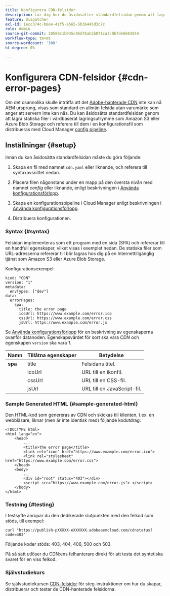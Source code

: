 ```yaml
---
title: Konfigurera CDN-felsidor
description: Lär dig hur du åsidosätter standardfelsidan genom att lagra statiska filer i värdbaserat lagringsutrymme som Amazon S3 eller Azure Blob Storage, och referera till dem i en konfigurationsfil som distribueras med Cloud Manager konfigurationsflöde.
feature: Dispatcher
exl-id: 1ecc374c-b8ee-41f5-a565-5b36445d3c7c
role: Admin
source-git-commit: 10580c1b045c86d76ab2b871ca3c0b7de6683044
workflow-type: tm+mt
source-wordcount: '388'
ht-degree: 0%

---
```



# Konfigurera CDN-felsidor {#cdn-error-pages}

Om det osannolika skulle inträffa att det [Adobe-hanterade CDN](/help/implementing/dispatcher/cdn.md#aem-managed-cdn) inte kan nå AEM ursprung, visas som standard en allmän felsida utan varumärke som anger att servern inte kan nås. Du kan åsidosätta standardfelsidan genom att lagra statiska filer i värdbaserat lagringsutrymme som Amazon S3 eller Azure Blob Storage och referera till dem i en konfigurationsfil som distribueras med Cloud Manager [config pipeline](/help/operations/config-pipeline.md#managing-in-cloud-manager).

## Inställningar {#setup}

Innan du kan åsidosätta standardfelsidan måste du göra följande:

1. Skapa en fil med namnet `cdn.yaml` eller liknande, och referera till syntaxavsnittet nedan.

1. Placera filen någonstans under en mapp på den översta nivån med namnet *config* eller liknande, enligt beskrivningen i [Använda konfigurationsförlopp](/help/operations/config-pipeline.md#folder-structure).

1. Skapa en konfigurationspipeline i Cloud Manager enligt beskrivningen i [Använda konfigurationsförlopp](/help/operations/config-pipeline.md#managing-in-cloud-manager).

1. Distribuera konfigurationen.

### Syntax {#syntax}

Felsidan implementeras som ett program med en sida (SPA) och refererar till en handfull egenskaper, vilket visas i exemplet nedan.  De statiska filer som URL-adresserna refererar till bör lagras hos dig på en Internettillgänglig tjänst som Amazon S3 eller Azure Blob Storage.

Konfigurationsexempel:

```
kind: "CDN"
version: "1"
metadata:
  envTypes: ["dev"]
data:
  errorPages:
    spa:
      title: the error page
      icoUrl: https://www.example.com/error.ico
      cssUrl: https://www.example.com/error.css
      jsUrl: https://www.example.com/error.js
```

Se [Använda konfigurationsförlopp](/help/operations/config-pipeline.md#common-syntax) för en beskrivning av egenskaperna ovanför datanoden. Egenskapsvärdet för sort ska vara *CDN* och egenskapen `version` ska vara *1*.


| Namn | Tillåtna egenskaper | Betydelse |
|-----------|--------------------------|-------------|
| **spa** | title | Felsidans titel. |
|     | icoUrl | URL till en ikonfil. |
|     | cssUrl | URL till en CSS-fil. |
|     | jsUrl | URL till en JavaScript-fil. |

### Sample Generated HTML {#sample-generated-html}

Den HTML-kod som genereras av CDN och skickas till klienten, t.ex. en webbläsare, liknar (men är inte identisk med) följande kodutdrag:

```
<!DOCTYPE html>
<html lang="en">
    <head>
        ...
        <title>the error page</title>
        <link rel="icon" href="https://www.example.com/error.ico">
        <link rel="stylesheet" href="https://www.example.com/error.css">
    </head>
    <body>
        ...
        <div id="root" status="403"></div>
        <script src="https://www.example.com/error.js"> </script>
    </body>
</html>
```

### Testning {#testing}

I testsyfte anropar du den dedikerade slutpunkten med den felkod som stöds, till exempel:

```
curl "https://publish-pXXXXX-eXXXXXX.adobeaemcloud.com/cdnstatus?code=403"
```

Följande koder stöds: 403, 404, 406, 500 och 503.

På så sätt utlöser du CDN:ens felhanterare direkt för att testa det syntetiska svaret för en viss felkod.

### Självstudiekurs

Se självstudiekursen [CDN-felsidor](https://experienceleague.adobe.com/en/docs/experience-manager-learn/cloud-service/content-delivery/custom-error-pages#cdn-error-pages) för steg-instruktioner om hur du skapar, distribuerar och testar de CDN-hanterade felsidorna.


